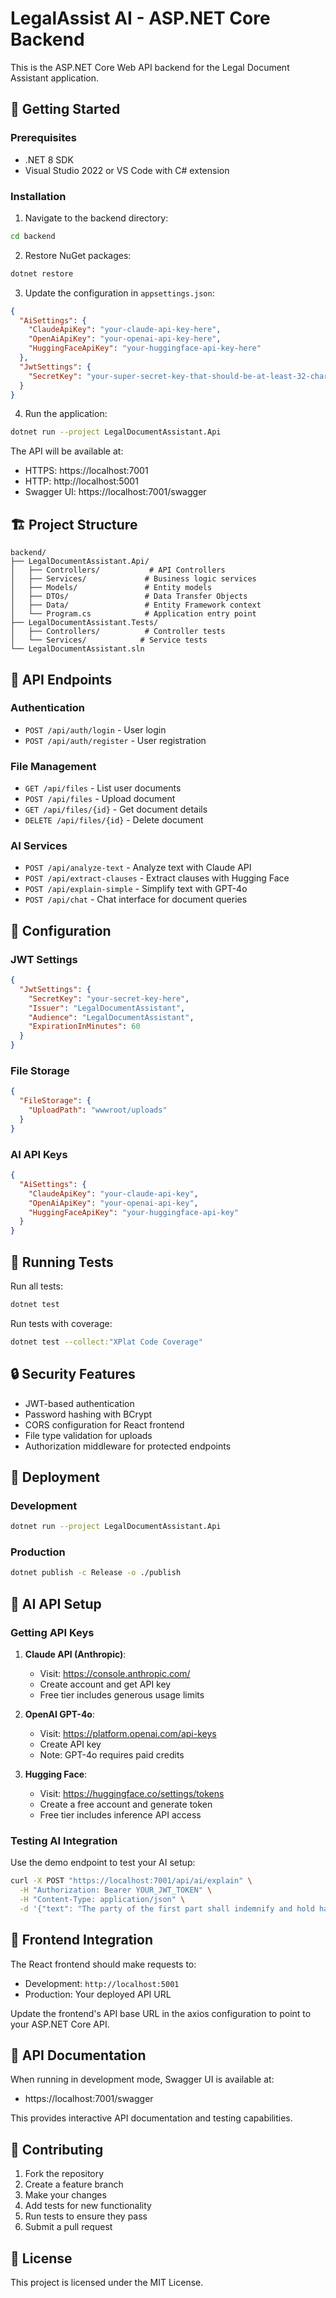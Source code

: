# LegalAssist AI - ASP.NET Core Backend

This is the ASP.NET Core Web API backend for the Legal Document Assistant application.

## 🚀 Getting Started

### Prerequisites
- .NET 8 SDK
- Visual Studio 2022 or VS Code with C# extension

### Installation

1. Navigate to the backend directory:
```bash
cd backend
```

2. Restore NuGet packages:
```bash
dotnet restore
```

3. Update the configuration in `appsettings.json`:
```json
{
  "AiSettings": {
    "ClaudeApiKey": "your-claude-api-key-here",
    "OpenAiApiKey": "your-openai-api-key-here", 
    "HuggingFaceApiKey": "your-huggingface-api-key-here"
  },
  "JwtSettings": {
    "SecretKey": "your-super-secret-key-that-should-be-at-least-32-characters-long"
  }
}
```

4. Run the application:
```bash
dotnet run --project LegalDocumentAssistant.Api
```

The API will be available at:
- HTTPS: https://localhost:7001
- HTTP: http://localhost:5001
- Swagger UI: https://localhost:7001/swagger

## 🏗️ Project Structure

```
backend/
├── LegalDocumentAssistant.Api/
│   ├── Controllers/           # API Controllers
│   ├── Services/             # Business logic services
│   ├── Models/               # Entity models
│   ├── DTOs/                 # Data Transfer Objects
│   ├── Data/                 # Entity Framework context
│   └── Program.cs            # Application entry point
├── LegalDocumentAssistant.Tests/
│   ├── Controllers/          # Controller tests
│   └── Services/            # Service tests
└── LegalDocumentAssistant.sln
```

## 📡 API Endpoints

### Authentication
- `POST /api/auth/login` - User login
- `POST /api/auth/register` - User registration

### File Management
- `GET /api/files` - List user documents
- `POST /api/files` - Upload document
- `GET /api/files/{id}` - Get document details
- `DELETE /api/files/{id}` - Delete document

### AI Services
- `POST /api/analyze-text` - Analyze text with Claude API
- `POST /api/extract-clauses` - Extract clauses with Hugging Face
- `POST /api/explain-simple` - Simplify text with GPT-4o
- `POST /api/chat` - Chat interface for document queries

## 🔧 Configuration

### JWT Settings
```json
{
  "JwtSettings": {
    "SecretKey": "your-secret-key-here",
    "Issuer": "LegalDocumentAssistant",
    "Audience": "LegalDocumentAssistant",
    "ExpirationInMinutes": 60
  }
}
```

### File Storage
```json
{
  "FileStorage": {
    "UploadPath": "wwwroot/uploads"
  }
}
```

### AI API Keys
```json
{
  "AiSettings": {
    "ClaudeApiKey": "your-claude-api-key",
    "OpenAiApiKey": "your-openai-api-key",
    "HuggingFaceApiKey": "your-huggingface-api-key"
  }
}
```

## 🧪 Running Tests

Run all tests:
```bash
dotnet test
```

Run tests with coverage:
```bash
dotnet test --collect:"XPlat Code Coverage"
```

## 🔒 Security Features

- JWT-based authentication
- Password hashing with BCrypt
- CORS configuration for React frontend
- File type validation for uploads
- Authorization middleware for protected endpoints

## 🚀 Deployment

### Development
```bash
dotnet run --project LegalDocumentAssistant.Api
```

### Production
```bash
dotnet publish -c Release -o ./publish
```

## 🤖 AI API Setup

### Getting API Keys

1. **Claude API (Anthropic)**:
   - Visit: https://console.anthropic.com/
   - Create account and get API key
   - Free tier includes generous usage limits

2. **OpenAI GPT-4o**:
   - Visit: https://platform.openai.com/api-keys
   - Create API key
   - Note: GPT-4o requires paid credits

3. **Hugging Face**:
   - Visit: https://huggingface.co/settings/tokens
   - Create a free account and generate token
   - Free tier includes inference API access

### Testing AI Integration

Use the demo endpoint to test your AI setup:

```bash
curl -X POST "https://localhost:7001/api/ai/explain" \
  -H "Authorization: Bearer YOUR_JWT_TOKEN" \
  -H "Content-Type: application/json" \
  -d '{"text": "The party of the first part shall indemnify and hold harmless the party of the second part."}'
```

## 🔗 Frontend Integration

The React frontend should make requests to:
- Development: `http://localhost:5001`
- Production: Your deployed API URL

Update the frontend's API base URL in the axios configuration to point to your ASP.NET Core API.

## 📝 API Documentation

When running in development mode, Swagger UI is available at:
- https://localhost:7001/swagger

This provides interactive API documentation and testing capabilities.

## 🤝 Contributing

1. Fork the repository
2. Create a feature branch
3. Make your changes
4. Add tests for new functionality
5. Run tests to ensure they pass
6. Submit a pull request

## 📄 License

This project is licensed under the MIT License.